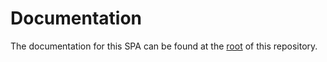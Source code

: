 # Documentation

The documentation for this SPA can be found at the [root](https://github.com/arturspon/Buzzvel-QrCode-Test) of this repository.
